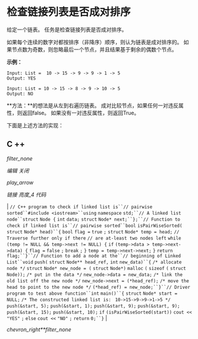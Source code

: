 # 检查链接列表是否成对排序

给定一个链表。 任务是检查链接列表是否成对排序。

如果每个连续的数字对都按排序（非降序）顺序，则认为链表是成对排序的。 如果节点数为奇数，则忽略最后一个节点，并且结果基于剩余的偶数个节点。

**示例：**

```
Input: List =  10 -> 15 -> 9 -> 9 -> 1 -> 5
Output: YES

Input: List = 10 -> 15 -> 8 -> 9 -> 10 -> 5
Output: NO

```

**方法：**的想法是从左到右遍历链表。 成对比较节点，如果任何一对违反属性，则返回false。 如果没有一对违反属性，则返回True。

下面是上述方法的实现：

## C ++

*filter_none*

*编辑*
*关闭*

*play_arrow*

*链接*
*亮度_4*
*代码*

| `// C++ program to check if linked list is``// pairwise sorted``#include <iostream>``using` `namespace` `std;``// A linked list node``struct` `Node {` `int` `data;` `struct` `Node* next;``};``// Function to check if linked list is``// pairwise sorted``bool` `isPairWiseSorted(` `struct` `Node* head)``{` `bool` `flag =` `true` `;` `struct` `Node* temp = head;` `// Traverse further only if there` `// are at-least two nodes left` `while` `(temp != NULL && temp->next != NULL) {` `if` `(temp->data > temp->next->data) {` `flag =` `false` `;` `break` `;` `}` `temp = temp->next->next;` `}` `return` `flag;``}``// Function to add a node at the``// beginning of Linked List``void` `push(` `struct` `Node** head_ref,` `int` `new_data)``{` `/* allocate node */` `struct` `Node* new_node = (` `struct` `Node*)` `malloc` `(` `sizeof` `(` `struct` `Node));` `/* put in the data */` `new_node->data = new_data;` `/* link the old list off the new node */` `new_node->next = (*head_ref);` `/* move the head to point to the new node */` `(*head_ref) = new_node;``}``// Driver program to test above function``int` `main()``{` `struct` `Node* start = NULL;` `/* The constructed linked list is: ` `10->15->9->9->1->5 */` `push(&start, 5);` `push(&start, 1);` `push(&start, 9);`​​ `push(&start, 9);` `push(&start, 15);` `push(&start, 10);` `if` `(isPairWiseSorted(start))` `cout <<` `"YES"` `;` `else` `cout <<` `"NO"` `;` `return` `0;``}` |

*chevron_right**filter_none*